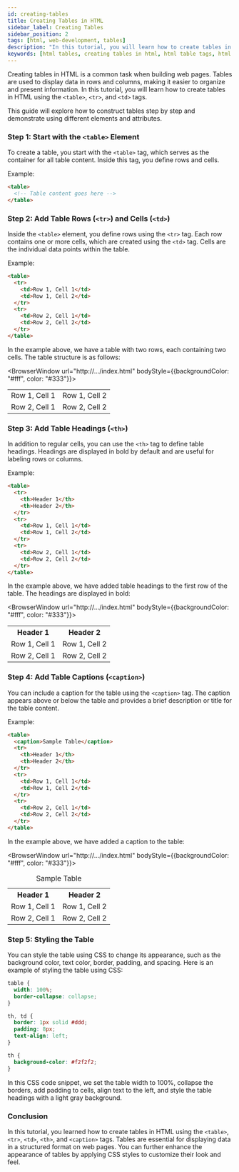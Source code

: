 ```yaml
---
id: creating-tables
title: Creating Tables in HTML
sidebar_label: Creating Tables
sidebar_position: 2
tags: [html, web-development, tables]
description: "In this tutorial, you will learn how to create tables in HTML. Tables are used to display data in rows and columns, making it easier to organize and present information on web pages."
keywords: [html tables, creating tables in html, html table tags, html table structure, html table example]
---
```


Creating tables in HTML is a common task when building web pages. Tables are used to display data in rows and columns, making it easier to organize and present information. In this tutorial, you will learn how to create tables in HTML using the `<table>`, `<tr>`, and `<td>` tags.

<AdsComponent />

This guide will explore how to construct tables step by step and demonstrate using different elements and attributes.

### Step 1: Start with the `<table>` Element

To create a table, you start with the `<table>` tag, which serves as the container for all table content. Inside this tag, you define rows and cells.

Example:

```html title="table-example.html"
<table>
  <!-- Table content goes here -->
</table>
```

### Step 2: Add Table Rows (`<tr>`) and Cells (`<td>`)

Inside the `<table>` element, you define rows using the `<tr>` tag. Each row contains one or more cells, which are created using the `<td>` tag. Cells are the individual data points within the table.

Example:

```html title="table-example.html"
<table>
  <tr>
    <td>Row 1, Cell 1</td>
    <td>Row 1, Cell 2</td>
  </tr>
  <tr>
    <td>Row 2, Cell 1</td>
    <td>Row 2, Cell 2</td>
  </tr>
</table>
```

In the example above, we have a table with two rows, each containing two cells. The table structure is as follows:

<BrowserWindow url="http://.../index.html" bodyStyle={{backgroundColor: "#fff", color: "#333"}}>
  <table>
    <tr>
      <td>Row 1, Cell 1</td>
      <td>Row 1, Cell 2</td>
    </tr>
    <tr>
      <td>Row 2, Cell 1</td>
      <td>Row 2, Cell 2</td>
    </tr>
  </table>
</BrowserWindow>

<AdsComponent />

### Step 3: Add Table Headings (`<th>`)

In addition to regular cells, you can use the `<th>` tag to define table headings. Headings are displayed in bold by default and are useful for labeling rows or columns.

Example:

```html title="table-example.html"
<table>
  <tr>
    <th>Header 1</th>
    <th>Header 2</th>
  </tr>
  <tr>
    <td>Row 1, Cell 1</td>
    <td>Row 1, Cell 2</td>
  </tr>
  <tr>
    <td>Row 2, Cell 1</td>
    <td>Row 2, Cell 2</td>
  </tr>
</table>
```

In the example above, we have added table headings to the first row of the table. The headings are displayed in bold:

<BrowserWindow url="http://.../index.html" bodyStyle={{backgroundColor: "#fff", color: "#333"}}>
  <table>
    <tr>
      <th>Header 1</th>
      <th>Header 2</th>
    </tr>
    <tr>
      <td>Row 1, Cell 1</td>
      <td>Row 1, Cell 2</td>
    </tr>
    <tr>
      <td>Row 2, Cell 1</td>
      <td>Row 2, Cell 2</td>
    </tr>
  </table>
</BrowserWindow>

### Step 4: Add Table Captions (`<caption>`)

You can include a caption for the table using the `<caption>` tag. The caption appears above or below the table and provides a brief description or title for the table content.

Example:

```html title="table-example.html"
<table>
  <caption>Sample Table</caption>
  <tr>
    <th>Header 1</th>
    <th>Header 2</th>
  </tr>
  <tr>
    <td>Row 1, Cell 1</td>
    <td>Row 1, Cell 2</td>
  </tr>
  <tr>
    <td>Row 2, Cell 1</td>
    <td>Row 2, Cell 2</td>
  </tr>
</table>
```

In the example above, we have added a caption to the table:

<BrowserWindow url="http://.../index.html" bodyStyle={{backgroundColor: "#fff", color: "#333"}}>
  <table>
    <caption>Sample Table</caption>
    <tr>
      <th>Header 1</th>
      <th>Header 2</th>
    </tr>
    <tr>
      <td>Row 1, Cell 1</td>
      <td>Row 1, Cell 2</td>
    </tr>
    <tr>
      <td>Row 2, Cell 1</td>
      <td>Row 2, Cell 2</td>
    </tr>
  </table>
</BrowserWindow>

<AdsComponent />

### Step 5: Styling the Table

You can style the table using CSS to change its appearance, such as the background color, text color, border, padding, and spacing. Here is an example of styling the table using CSS:

```css title="styles.css"
table {
  width: 100%;
  border-collapse: collapse;
}

th, td {
  border: 1px solid #ddd;
  padding: 8px;
  text-align: left;
}

th {
  background-color: #f2f2f2;
}
```

In this CSS code snippet, we set the table width to 100%, collapse the borders, add padding to cells, align text to the left, and style the table headings with a light gray background.

### Conclusion

In this tutorial, you learned how to create tables in HTML using the `<table>`, `<tr>`, `<td>`, `<th>`, and `<caption>` tags. Tables are essential for displaying data in a structured format on web pages. You can further enhance the appearance of tables by applying CSS styles to customize their look and feel.